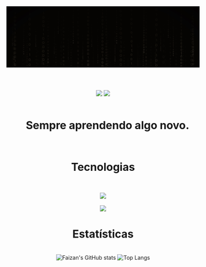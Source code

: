 <!-- ### Olá, Seja Bem Vindo! 

[![Linkedin](https://img.shields.io/badge/LinkedIn-0077B5?style=for-the-badge&logo=linkedin&logoColor=white)](https://www.linkedin.com/in/fellype-souza-32a083261/)
[![Gmail](https://img.shields.io/badge/Gmail-D14836?style=for-the-badge&logo=gmail&logoColor=white)](mailto:fellypedev22@gmail.com)
[![Codewars](https://img.shields.io/badge/Codewars-B1361E?style=flat&logo=codewars&logoColor=white)](https://www.codewars.com/users/fellypessouza/)
[![LeetCode](https://img.shields.io/badge/LeetCode-000000?style=for-the-badge&logo=LeetCode&logoColor=white)](https://leetcode.com/u/FellypeSouza/)

![Fellype GitHub stats](https://github-readme-stats.vercel.app/api?username=FellypeSouza&show_icons=true&theme=dark)
<div style="display: flex;justify-content:center;"><br/>
<img  alt="html5" src="https://img.shields.io/badge/HTML5-E34F26?style=for-the-badge&logo=html5&logoColor=white" />
<img  alt="css3" src="https://img.shields.io/badge/CSS-239120?&style=for-the-badge&logo=css3&logoColor=white" />
<img  alt="javascript" src="https://img.shields.io/badge/JavaScript-F7DF1E?style=for-the-badge&logo=javascript&logoColor=black" />
<img  alt="reactjs" src="https://shields.io/badge/react-black?logo=react&style=for-the-badge" />
<img  alt="bootstrap" src="https://img.shields.io/badge/Bootstrap-563D7C?style=for-the-badge&logo=bootstrap&logoColor=white" />
</div><br>
![Top Langs](https://github-readme-stats.vercel.app/api/top-langs/?username=FellypeSouza&layout=compact&theme=transparent)
-->
<div>
  <img src="./backgroundd.jpg" alt="Background"/>
</div>
<h1></h1>
<br/>
<div align="center">
  <a href="https://www.linkedin.com/in/fellype-souza-32a083261/" target="_blank"><img src="https://img.shields.io/badge/LinkedIn-0077B5?style=for-the-badge&logo=linkedin&logoColor=white"/></a>
  <a href="mailto:fellypedev22@gmail.com" target="_blank"><img src="https://img.shields.io/badge/Gmail-D14836?style=for-the-badge&logo=gmail&logoColor=white"/></a>
</div>
<br>
<div id="toc" align="center">
  <ul style="list-style: none">
    <summary>
      <h1> Sempre aprendendo algo novo. </h1>
    </summary>
  </ul>
</div>

<br>
<h1 align="center">Tecnologias</h1>

<br>
<p align="center">
  <a href="https://skillicons.dev">
    <img src="https://skillicons.dev/icons?i=html,css,sass,js,react,bootstrap,cs" />
  </a>
</p>
<p align="center">
  <a href="https://skillicons.dev">
    <img src="https://skillicons.dev/icons?i=git,github,linux," />
  </a>
</p>

<h1 align="center">Estatísticas</h1>

<br>
<div align="center">
<img alt="Faizan's GitHub stats" width="450" src="https://github-readme-stats.vercel.app/api?username=FellypeSouza&custom_title=Github+Stats&bg_color=00000000&hide_border=true&show_icons=true&text_color=667799&title_color=388286&icon_color=388286">
<img alt="Top Langs" width="350" src="https://github-readme-stats.vercel.app/api/top-langs/?username=FellypeSouza&layout=compact&hide_border=true&bg_color=00000000&text_color=667799&custom_title=Top+Languages&title_color=388286">
</div>

